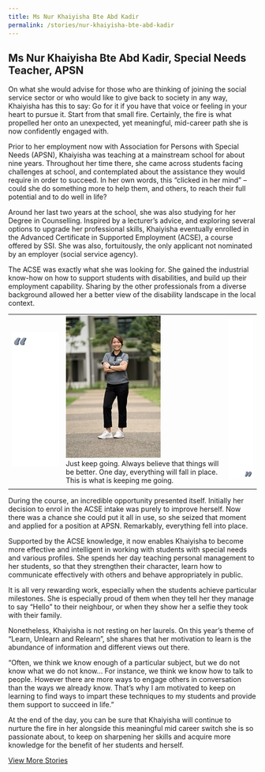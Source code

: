 ```yaml
---
title: Ms Nur Khaiyisha Bte Abd Kadir
permalink: /stories/nur-khaiyisha-bte-abd-kadir
---
```


## Ms Nur Khaiyisha Bte Abd Kadir, Special Needs Teacher, APSN

On what she would advise for those who are thinking of joining the social service sector or who would like to give back to society 
in any way, Khaiyisha has this to say: Go for it if you have that voice or feeling in your heart to pursue it. Start from that small 
fire. Certainly, the fire is what propelled her onto an unexpected, yet meaningful, mid-career path she is now confidently engaged 
with.

Prior to her employment now with Association for Persons with Special Needs (APSN), Khaiyisha was teaching at a mainstream school 
for about nine years. Throughout her time there, she came across students facing challenges at school, and contemplated about the 
assistance they would require in order to succeed. In her own words, this “clicked in her mind” – could she do something more to 
help them, and others, to reach their full potential and to do well in life? 
 
Around her last two years at the school, she was also studying for her Degree in Counselling. Inspired by a lecturer’s advice, and 
exploring several options to upgrade her professional skills, Khaiyisha eventually enrolled in the Advanced Certificate in Supported 
Employment (ACSE), a course offered by SSI. She was also, fortuitously, the only applicant not nominated by an employer (social 
service agency).

The ACSE was exactly what she was looking for. She gained the industrial know-how on how to support students with disabilities, and 
build up their employment capability. Sharing by the other professionals from a diverse background allowed her a better view of the 
disability landscape in the local context.


|  |  |  |
|--|--|--|
|![buffer](/images/stories/within_stories/left-quote-w-buffer-2.png) |![nur-khaiyisha-bte-abd-kadir](/images/stories/within_stories/nur-khaiyisha-bte-abd-kadir.jpg) <br> Just keep going. Always believe that things will be better. One day, everything will fall in place. This is what is keeping me going.| ![buffer](/images/stories/within_stories/right-quote-w-buffer-4-short.png)   |
|  |  |  |

During the course, an incredible opportunity presented itself. Initially her decision to enrol in the ACSE intake was purely to 
improve herself. Now there was a chance she could put it all in use, so she seized that moment and applied for a position at APSN. 
Remarkably, everything fell into place.

Supported by the ACSE knowledge, it now enables Khaiyisha to become more effective and intelligent in working with students with 
special needs and various profiles. She spends her day teaching personal management to her students, so that they strengthen their 
character, learn how to communicate effectively with others and behave appropriately in public.

It is all very rewarding work, especially when the students achieve particular milestones. She is especially proud of them when they 
tell her they manage to say “Hello” to their neighbour, or when they show her a selfie they took with their family.

Nonetheless, Khaiyisha is not resting on her laurels. On this year’s theme of “Learn, Unlearn and Relearn”, she shares that her 
motivation to learn is the abundance of information and different views out there.
 
“Often, we think we know enough of a particular subject, but we do not know what we do not know… For instance, we think we know how 
to talk to people. However there are more ways to engage others in conversation than the ways we already know. That’s why I am 
motivated to keep on learning to find ways to impart these techniques to my students and provide them support to succeed in life.”

At the end of the day, you can be sure that Khaiyisha will continue to nurture the fire in her alongside this meaningful mid career 
switch she is so passionate about, to keep on sharpening her skills and acquire more knowledge for the benefit of her students and 
herself.

 
[View More Stories](/stories)
